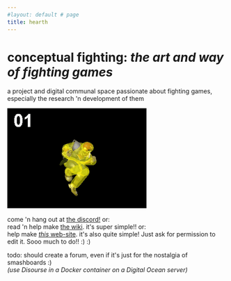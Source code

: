 ```yaml
---
#layout: default # page
title: hearth
---
```


# conceptual fighting: *the art and way of fighting games*
a project and digital communal space passionate about fighting games, especially the research 'n development of them

![](knee-animation-hitbox.gif?raw=true)

come 'n hang out at [the discord!](https://discord.gg/FtAQws9) or:  
read 'n help make [the wiki](https://github.com/Rahil627/fighting-game-anarchy/wiki). it's super simple!! or:  
help make [*this* web-site](https://github.com/Rahil627/fighting-game-anarchy). it's also quite simple! Just ask for permission to edit it. Sooo much to do!! :) :)  

todo: should create a forum, even if it's just for the nostalgia of smashboards :)  
*(use Disourse in a Docker container on a Digital Ocean server)*
